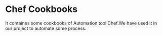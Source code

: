 # Chef Cookbooks

It containes some cookbooks of Automation tool Chef.We have used it in our project to automate some process. 
